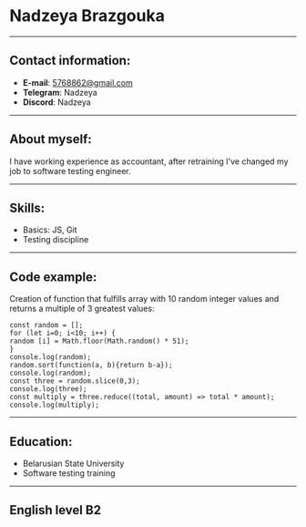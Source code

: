 # Nadzeya Brazgouka

---

## Contact information:
* **E-mail**: 5768862@gmail.com
* **Telegram**: Nadzeya
* **Discord**: Nadzeya

---

## About myself:
I have working experience as accountant, after retraining I've changed my job to software testing engineer.

---

## Skills:
* Basics: JS, Git
* Testing discipline

---

## Code example:
Creation of function that fulfills array with 10 random integer values and returns a multiple of 3 greatest values:
```
const random = [];
for (let i=0; i<10; i++) {
random [i] = Math.floor(Math.random() * 51);
}
console.log(random); 
random.sort(function(a, b){return b-a});
console.log(random);
const three = random.slice(0,3);
console.log(three);
const multiply = three.reduce((total, amount) => total * amount);
console.log(multiply);
```

---

## Education:
* Belarusian State University
* Software testing training

---

## English level B2